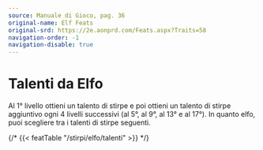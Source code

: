 ```yaml
---
source: Manuale di Gioco, pag. 36
original-name: Elf Feats
original-srd: https://2e.aonprd.com/Feats.aspx?Traits=58
navigation-order: -1
navigation-disable: true
---
```


# Talenti da Elfo

Al 1° livello ottieni un talento di stirpe e poi ottieni un talento di stirpe
aggiuntivo ogni 4 livelli successivi (al 5°, al 9°, al 13° e al 17°). In quanto
elfo, puoi scegliere tra i talenti di stirpe seguenti.

{/* {{< featTable "/stirpi/elfo/talenti" >}} */}
